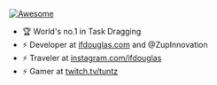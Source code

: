 [![Awesome](https://cdn.rawgit.com/sindresorhus/awesome/d7305f38d29fed78fa85652e3a63e154dd8e8829/media/badge.svg)](https://www.ifdouglas.com)

- 🏆 World's no.1 in Task Dragging
- ⚡️ Developer at [ifdouglas.com](https://www.ifdouglas.com) and @ZupInnovation
- ⚡️ Traveler at [instagram.com/ifdouglas](https://www.instagram.com/ifdouglas)
- ⚡️ Gamer at [twitch.tv/tuntz](https://www.twitch.tv/tuntz)

<!--
**ifdouglas/ifdouglas** is a ✨ _special_ ✨ repository because its `README.md` (this file) appears on your GitHub profile.

Here are some ideas to get you started:

- 🔭 I’m currently working on ...
- 🌱 I’m currently learning ...
- 👯 I’m looking to collaborate on ...
- 🤔 I’m looking for help with ...
- 💬 Ask me about ...
- 📫 How to reach me: ...
- 😄 Pronouns: ...
- ⚡ Fun fact: ...
-->

